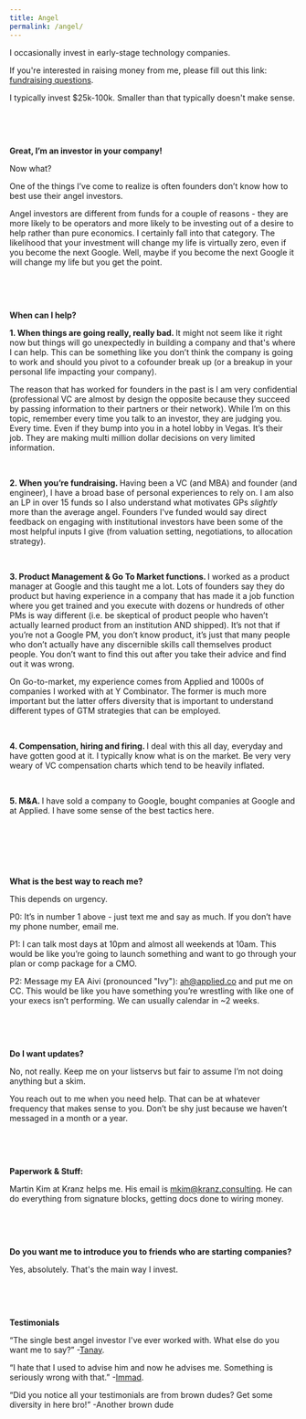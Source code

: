```yaml
---
title: Angel
permalink: /angel/
---
```


I occasionally invest in early-stage technology companies.

If you're interested in raising money from me, please fill out this link: <a href="https://forms.gle/ecRYNX9XdBMo76W87" target="_blank">fundraising questions</a>. 

I typically invest $25k-100k. Smaller than that typically doesn't make sense. 

<p>&nbsp;</p>
<p>&nbsp;</p>



<strong>Great, I’m an investor in your company!</strong>



Now what?

One of the things I’ve come to realize is often founders don’t know how to best use their angel investors. 

Angel investors are different from funds for a couple of reasons - they are more likely to be operators and more likely to be investing out of a desire to help rather than pure economics. I certainly fall into that category. The likelihood that your investment will change my life is virtually zero, even if you become the next Google. Well, maybe if you become the next Google it will change my life but you get the point.

<p>&nbsp;</p>
<p>&nbsp;</p>


<strong>When can I help? </strong>

<strong> 1. When things are going really, really bad. </strong> It might not seem like it right now but things will go unexpectedly in building a company and that's where I can help. This can be something like you don’t think the company is going to work and should you pivot to a cofounder break up (or a breakup in your personal life impacting your company). 

The reason that has worked for founders in the past is I am very confidential (professional VC are almost by design the opposite because they succeed by passing information to their partners or their network). While I’m on this topic, remember every time you talk to an investor, they are judging you. Every time. Even if they bump into you in a hotel lobby in Vegas. It’s their job. They are making multi million dollar decisions on very limited information.

<p>&nbsp;</p>

<strong> 2. When you’re fundraising. </strong> Having been a VC (and MBA) and founder (and engineer), I have a broad base of personal experiences to rely on. I am also an LP in over 15 funds so I also understand what motivates GPs _slightly_ more than the average angel. Founders I've funded would say direct feedback on engaging with institutional investors have been some of the most helpful inputs I give (from valuation setting, negotiations, to allocation strategy).

<p>&nbsp;</p>
<strong>3. Product Management & Go To Market functions. </strong> I worked as a product manager at Google and this taught me a lot. Lots of founders say they do product but having experience in a company that has made it a job function where you get trained and you execute with dozens or hundreds of other PMs is way different (i.e. be skeptical of product people who haven’t actually learned product from an institution AND shipped). It’s not that if you’re not a Google PM, you don’t know product, it’s just that many people who don’t actually have any discernible skills call themselves product people. You don’t want to find this out after you take their advice and find out it was wrong.

On Go-to-market, my experience comes from Applied and 1000s of companies I worked with at Y Combinator. The former is much more important but the latter offers diversity that is important to understand different types of GTM strategies that can be employed.

<p>&nbsp;</p>
<strong> 4. Compensation, hiring and firing. </strong> I deal with this all day, everyday and have gotten good at it. I typically know what is on the market. Be very very weary of VC compensation charts which tend to be heavily inflated. 

<p>&nbsp;</p>
<strong> 5. M&A. </strong> I have sold a company to Google, bought companies at Google and at Applied. I have some sense of the best tactics here. 

<p>&nbsp;</p>
<p>&nbsp;</p>
<p>&nbsp;</p>


<strong> What is the best way to reach me? </strong>

This depends on urgency. 

P0: It’s in number 1 above - just text me and say as much. If you don’t have my phone number, email me. 

P1: I can talk most days at 10pm and almost all weekends at 10am. This would be like you’re going to launch something and want to go through your plan or comp package for a CMO. 

P2: Message my EA Aivi (pronounced "Ivy"): <a href="mailto:ah@applied.co" target="_blank">ah@applied.co</a> and put me on CC. This would be like you have something you’re wrestling with like one of your execs isn’t performing. We can usually calendar in ~2 weeks.


<p>&nbsp;</p>
<p>&nbsp;</p>

<strong> Do I want updates? </strong>

No, not really. Keep me on your listservs but fair to assume I’m not doing anything but a skim. 

You reach out to me when you need help. That can be at whatever frequency that makes sense to you. Don’t be shy just because we haven’t messaged in a month or a year. 


<p>&nbsp;</p>
<p>&nbsp;</p>

<strong> Paperwork & Stuff: </strong>

Martin Kim at Kranz helps me. His email is <a href="mailto:mkim@kranz.consulting" target="_blank">mkim@kranz.consulting</a>. He can do everything from signature blocks, getting docs done to wiring money. 

<p>&nbsp;</p>
<p>&nbsp;</p>

<strong> Do you want me to introduce you to friends who are starting companies? </strong>

Yes, absolutely. That's the main way I invest. 

<p>&nbsp;</p>
<p>&nbsp;</p>

<strong> Testimonials </strong>

“The single best angel investor I've ever worked with. What else do you want me to say?” -<a href="https://www.athelas.com/announcements" target="_blank">Tanay</a>. 

“I hate that I used to advise him and now he advises me. Something is seriously wrong with that.” -<a href="https://mercury.com/blog/company-news/series-b" target="_blank">Immad</a>. 

“Did you notice all your testimonials are from brown dudes? Get some diversity in here bro!” -Another brown dude











<!--

Yes this is a custom site, not some squarespace template.

Since you're looking.....
 
!!!!!!!!!! BONUS !!!!!!!!!!

What you should read:

Most of the things on the internet are not great. Not that they are all wrong, just a few things that are wrong can really damage you. Here are some exceptions to that rule:

<a href="https://pmarchive.com/">Guide to startups (Marc Andreessen)</a>.
<a href="http://paulgraham.com/startupmistakes.html">18 mistakes that kills startups (Paul Graham)</a>.
<a href="https://nav.al/rich">How to get rich (Naval Ravikant)</a>.


-->


